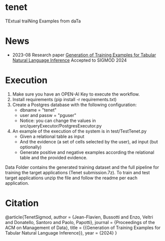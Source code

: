 # tenet
TExtual traiNing Examples from daTa

# News
- 2023-08 Research paper [Generation of Training Examples for Tabular Natural Language Inference](https://github.com/dbunibas/tenet/blob/main/TENET_SIGMOD.pdf) Accepted to SIGMOD 2024 

# Execution

1. Make sure you have an OPEN-AI Key to execute the workflow.
2. Install requirements (pip install -r requirements.txt)
3. Create a Postgres database with the following configuration:
   - dbname = "tenet"
   - user and passw = "pguser"
   - Notice: you can change the values in src/queryExecutor/PostgresExecutor.py
4. An example of the execution of the system is in test/TestTenet.py
   - Given a relational table as input
   - And the evidence (a set of cells selected by the user), ad input (but optionally)
   - Generate positive and negative examples according the relational table and the provided evidence.

Data Folder contains the generated training dataset and the full pipeline for training the target applications (Tenet submission.7z).
To train and test target applications unzip the file and follow the readme per each application.

# Citation
@article{TenetSigmod,
  author = {Jean-Flavien, Bussotti and Enzo, Veltri and Donatello, Santoro and Paolo, Papotti},
  journal = {Proceedings of the ACM on Management of Data},
  title = {{Generation of Training Examples for Tabular Natural Language Inference}},
  year = {2024}
}
